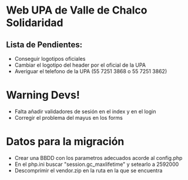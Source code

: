 # Web UPA de Valle de Chalco Solidaridad

## Lista de Pendientes:
* Conseguir logotipos oficiales
* Cambiar el logotipo del header por el oficial de la UPA
* Averiguar el telefono de la UPA (55 7251 3868 o 55 7251 3862)

# Warning Devs!
 * Falta añadir validadores de sesión en el index y en el login
 * Corregir el problema del mayus en los forms

# Datos para la migración
* Crear una BBDD con los parametros adecuados acorde al config.php
* En el php.ini buscar "session.gc_maxlifetime" y setearlo a 2592000
* Descomprimir el vendor.zip en la ruta en la que se encuentra
